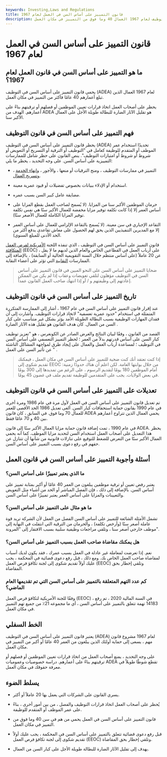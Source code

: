 ```yaml
---
keywords: Investing,Laws and Regulations
title: قانون التمييز على أساس السن في العمل لعام 1967
description: يحمي قانون التمييز على أساس السن في التوظيف لعام 1967 العمال 40 وما فوق من التمييز في مكان العمل.
---
```


# قانون التمييز على أساس السن في العمل لعام 1967
## ما هو التمييز على أساس السن في قانون العمل لعام 1967؟

يحمي قانون التمييز على أساس السن في التوظيف (ADEA) لعام 1967 العمال الذين تبلغ أعمارهم 40 عامًا فأكثر من التمييز في مكان العمل.

يحظر على أصحاب العمل اتخاذ قرارات تعيين الموظفين أو فصلهم أو ترقيتهم بناءً على أعمارهم. الهدف من ADEA هو تقليل الآثار الضارة للبطالة طويلة الأجل على العمال الأكبر سنا.

## فهم التمييز على أساس السن في قانون التوظيف

يحظر قانون التمييز على أساس السن في التوظيف (ADEA) تحديدًا استخدام عمر الموظف أو المتقدم للوظيفة كعامل في "التوظيف أو الترقية أو التسريح أو التعويض أو شروط أو شروط أو امتيازات التوظيف". ينص القانون على حظر شامل للممارسات التمييزية على أساس السن. على وجه التحديد ، يحظر ما يلي:

- التمييز في ممارسات التوظيف ، ومنح الترقيات أو منعها ، والأجور ، [وإنهاء الخدمة](/termination-employment) ، [وتسريح العمال](/layoff).

- استخدام أو الإدلاء ببيانات بخصوص تفضيلات أو قيود عمرية معينة.

- مضايقة عامل كبير السن بسبب عمره.

- حرمان الموظفين الأكبر سنا من المزايا. (لا يُسمح لصاحب العمل بقطع المزايا على أساس العمر إلا إذا كانت تكلفة توفير مزايا مخفضة للعمال الأكبر سنًا هي نفس تكلفة توفير المزايا الكاملة للعمال الأصغر سنًا).

- التقاعد الإجباري في سن معينة. (لا يُسمح بالتقاعد الإلزامي للعمال على أساس العمر إلا مع المديرين التنفيذيين الذين يحق لهم الحصول على معاش تقاعدي يدفع أكثر من الحد الأدنى للمبلغ السنوي).

قانون التمييز على أساس السن في التوظيف ، الذي تنفذه اللجنة [الأمريكية لفرص العمل المتكافئة](/equal-employment-opportunity-commission-eeoc) (EEOC) ، على أرباب العمل في القطاعين الخاص والعام الذين لديهم ما لا يقل عن 20 عاملاً (على أساس منتظم خلال السنة التقويمية الحالية أو السابقة) ، بالإضافة إلى الممارسات [النقابية](/labor-union) التي تؤثر على أعضاء النقابة.

> ضحايا التمييز على أساس السن على النحو المبين في قانون التمييز على أساس السن في التوظيف مؤهلون لتلقي تعويضات وعقاب إذا لم يكن من الممكن إعادتهم إلى وظيفتهم و / أو إذا انتهك صاحب العمل القانون عمداً.

>

## تاريخ التمييز على أساس السن في قانون التوظيف

عند إقرار قانون التمييز على أساس السن في عام 1967 ، أشار إلى الممارسة المتكررة المتمثلة في استخدام "حدود عمرية تعسفية" لاتخاذ قرارات التوظيف. وأشارت إلى أن فقدان المهارات الوظيفية بسبب البطالة الطويلة الأمد يؤثر بشكل غير متناسب على كبار السن من العمال. كان هدف القانون هو تقليل هذه الآثار الضارة .

القصد من القانون ، وفقًا لبيان النتائج والغرض الصادر عن الكونغرس ، هو "تعزيز توظيف كبار السن على أساس قدرتهم بدلاً من العمر ؛ لحظر التمييز التعسفي على أساس السن في التوظيف ؛ لمساعدة أرباب العمل والعمال على إيجاد طرق لمواجهة المشاكل الناشئة عن تأثير السن على العمل " .

> إذا كنت تعتقد أنك كنت ضحية للتمييز على أساس السن في مكان العمل ، فيمكنك تقديم شكوى إلى EEOC من خلال بوابتها العامة. لكن اعلم أن هناك حدودًا زمنية: أمام الموظفين 180 يومًا لتقديم الرسوم ، على الرغم من تمديدها إلى 300 يومًا في بعض الولايات. يجب على المتقدمين للوظيفة تقديم ملف في غضون 45 يومًا.

>

## تعديلات على التمييز على أساس السن في قانون التوظيف

تم تعديل قانون التمييز على أساس السن في العمل لأول مرة في عام 1986 ومرة أخرى في عام 1990 بقانون حماية استحقاقات كبار السن. ألغى تعديل 1986 الحد الأقصى للعمر للعمال 70 وما فوق. في السابق ، كان قانون ADEA يحمي العمال الذين تتراوح أعمارهم بين 40 و 70 عامًا فقط.

في عام 1990 ، تمت إضافة قانون حماية مزايا العمال الأكبر سنًا إلى قانون ADEA. يحظر هذا التعديل على أصحاب العمل استخدام السن لتحديد مزايا الموظف. كما أنه يحمي العمال الأكبر سنًا من التعرض للضغط للتوقيع على تنازلات قانونية من شأنها أن تتنازل عن حقهم في رفع دعوى بسبب التمييز على أساس السن.

## أسئلة وأجوبة التمييز على أساس السن في قانون العمل

### ما الذي يعتبر تمييزًا على أساس السن؟

يعتبر رفض تعيين أو ترقية موظفين يبلغون من العمر 40 عامًا أو أكبر بمثابة تمييز على أساس السن. بالإضافة إلى ذلك ، فإن الفصل المباشر أو الحد من أشياء مثل التعويض والتعيينات والمزايا على أساس العمر يعتبر تمييزًا على أساس السن.

### ما هو مثال على التمييز على أساس السن؟

تشمل الأمثلة الشائعة للتمييز على أساس السن الفصل من العمل لأن الشركة تريد قوة عاملة أصغر سنًا (وأرخص تكلفة) ، والحرمان من الترقية التي انتقلت في النهاية إلى موظف خارجي أصغر سنا ، وتلقي مراجعات وظيفية سلبية بسبب الافتقار إلى "المرونة".

### هل يمكنك مقاضاة صاحب العمل بسبب التمييز على أساس السن؟

نعم. إذا تعرضت لمعاملة غير عادلة في العمل بسبب عمرك ، فقد يكون لديك أسباب لمقاضاة صاحب العمل الخاص بك. ومع ذلك ، قبل رفع دعوى قضائية في المحكمة ، يجب عليك أولاً تقديم شكوى إلى لجنة تكافؤ فرص العمل (EEOC) وتلقي إخطار بحق المقاضاة.

### كم عدد التهم المتعلقة بالتمييز على أساس السن التي تم تقديمها العام الماضي؟

وفقًا للجنة الأمريكية لتكافؤ فرص العمل (EEOC) ، في السنة المالية 2020 ، تم رفع 14183 تهمة تتعلق بالتمييز على أساس السن ، أي ما مجموعه 21٪ من جميع تهم التمييز في مكان العمل.

## الخط السفلي

يعتبر قانون التمييز على أساس السن في التوظيف (ADEA) لعام 1967 مشروع قانون مهم ، يسعى إلى حماية أولئك الذين يبلغون من العمر 40 عامًا أو أكبر من التمييز في مكان العمل.

على وجه التحديد ، يمنع أصحاب العمل من اتخاذ قرارات تعيين الموظفين أو فصلهم أو ترقيتهم بناءً على أعمارهم. دراسة خصوصيات وعموميات ADEA تقطع شوطًا طويلاً في معرفة حقوقك في مكان العمل.

## يسلط الضوء

- يسري القانون على الشركات التي يعمل بها 20 عاملاً أو أكثر.

- يُحظر على أصحاب العمل اتخاذ قرارات التوظيف والفصل ، من بين أمور أخرى ، بناءً على عمر الموظف أو المتقدم للوظيفة.

- قانون التمييز على أساس السن في العمل يحمي من هم في سن 40 وما فوق من التمييز في مكان العمل.

- قبل رفع دعوى قضائية تتعلق بالتمييز على أساس السن في المحكمة ، يجب عليك أولاً تقديم شكوى إلى لجنة تكافؤ فرص العمل (EEOC) وتلقي إخطار بحق المقاضاة.

- يهدف إلى تقليل الآثار الضارة للبطالة طويلة الأجل على كبار السن من العمال.

